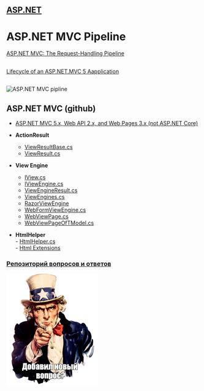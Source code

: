 ## [ASP.NET](https://docs.microsoft.com/en-us/aspnet/index#pivot=aspnet)

# ASP.NET MVC Pipeline

[ASP.NET MVC: The Request-Handling Pipeline](https://github.com/AnzhelikaKravchuk/.NET-Training.-Spring-2019/blob/master/Pictures/asp_net_mvc_poster.pdf)

##

[Lifecycle of an ASP.NET.MVC 5 Aapplication](https://github.com/AnzhelikaKravchuk/.NET-Training.-Spring-2019/blob/master/Pictures/lifecycle-of-an-aspnet-mvc-5-application.pdf)

## 

![ASP.NET MVC pipline](https://github.com/AnzhelikaKravchuk/.NET-Training.-Spring-2019/blob/master/Pictures/ASP.NET%20MVC%20pipline.png)


## ASP.NET MVC (github)

  - [ASP.NET MVC 5.x, Web API 2.x, and Web Pages 3.x (not ASP.NET Core)](https://github.com/aspnet/AspNetWebStack)
  
  - **ActionResult**
     - [ViewResultBase.cs](https://github.com/aspnet/AspNetWebStack/blob/master/src/System.Web.Mvc/ViewResultBase.cs)
     - [ViewResult.cs](https://github.com/aspnet/AspNetWebStack/blob/master/src/System.Web.Mvc/ViewResult.cs)  

  - **View Engine**
     - [IView.cs](https://github.com/aspnet/AspNetWebStack/blob/master/src/System.Web.Mvc/IView.cs)
     - [IViewEngine.cs](https://github.com/aspnet/AspNetWebStack/blob/master/src/System.Web.Mvc/IViewEngine.cs)
     - [ViewEngineResult.cs](https://github.com/aspnet/AspNetWebStack/blob/master/src/System.Web.Mvc/ViewEngineResult.cs)
     - [ViewEngines.cs](https://github.com/aspnet/AspNetWebStack/blob/master/src/System.Web.Mvc/ViewEngines.cs)
     - [RazorViewEngine](https://github.com/aspnet/AspNetWebStack/blob/master/src/System.Web.Mvc/RazorViewEngine.cs)
     - [WebFormViewEngine.cs](https://github.com/aspnet/AspNetWebStack/blob/master/src/System.Web.Mvc/WebFormViewEngine.cs)
     - [WebViewPage.cs](https://github.com/aspnet/AspNetWebStack/blob/master/src/System.Web.Mvc/WebViewPage.cs)
     - [WebViewPageOfTModel.cs](https://github.com/aspnet/AspNetWebStack/blob/master/src/System.Web.Mvc/WebViewPageOfTModel.cs)
     
   - **HtmlHelper**  
    - [HtmlHelper.cs](https://github.com/aspnet/AspNetWebStack/blob/master/src/System.Web.Mvc/HtmlHelper.cs)    
    - [Html Extensions](https://github.com/aspnet/AspNetWebStack/tree/master/src/System.Web.Mvc/Html)


### [Репозиторий вопросов и ответов](https://github.com/AnzhelikaKravchuk/.NET-Training.-Spring-2019/tree/master/.Net-Interview-Questions)

![](https://github.com/AnzhelikaKravchuk/Materials/blob/master/Pictures/Q%26A.png)
